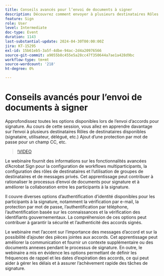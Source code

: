 ```yaml
---
title: Conseils avancés pour l’envoi de documents à signer
description: Découvrez comment envoyer à plusieurs destinataires Rôles de destinataires disponibles (signataire, utilisateur, délégué, etc.) Ajout d’une protection par mot de passe pour un champ CC, etc.
feature: Sign
role: User
level: Intermediate
doc-type: Event
duration: 1143
last-substantial-update: 2024-04-30T00:00:00Z
jira: KT-15295
exl-id: 15b61eb5-3a5f-4dbe-94ac-2d4a20976566
source-git-commit: a9055b8c455e5a28cc47f350644a7ae1a428d9bc
workflow-type: tm+mt
source-wordcount: '218'
ht-degree: 0%

---
```


# Conseils avancés pour l’envoi de documents à signer

Approfondissez toutes les options disponibles lors de l’envoi d’accords pour signature. Au cours de cette session, vous allez en apprendre davantage sur l’envoi à plusieurs destinataires Rôles de destinataires disponibles (signataire, utilisateur, délégué, etc.) Ajout d’une protection par mot de passe pour un champ CC, etc.

>[!VIDEO](https://video.tv.adobe.com/v/3428186/?learn=on)

Le webinaire fournit des informations sur les fonctionnalités avancées d’Acrobat Sign pour la configuration de workflows multiparticipants, la configuration des rôles de destinataires et l’utilisation de groupes de destinataires et de messages privés. Cet apprentissage peut contribuer à rationaliser le processus d’envoi de documents pour signature et à améliorer la collaboration entre les participants à la signature.

Il couvre diverses options d’authentification d’identité disponibles pour les participants à la signature, notamment la vérification par e-mail, la protection par mot de passe, l’authentification par téléphone, l’authentification basée sur les connaissances et la vérification des identifiants gouvernementaux. La compréhension de ces options peut contribuer à garantir la sécurité et l’authenticité des accords signés.

Le webinaire met l’accent sur l’importance des messages d’accord et sur la possibilité d’ajouter des pièces jointes aux accords. Cet apprentissage peut améliorer la communication et fournir un contexte supplémentaire ou des documents annexes pendant le processus de signature. En outre, le webinaire a mis en évidence les options permettant de définir les fréquences de rappel et les dates d’expiration des accords, ce qui peut aider à gérer les délais et à assurer l’achèvement rapide des tâches de signature.
